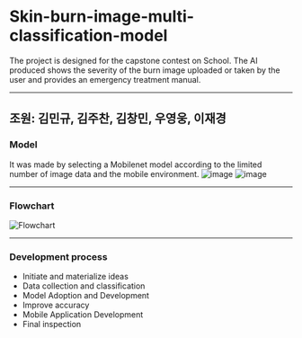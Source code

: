 # Skin-burn-image-multi-classification-model
The project is designed for the capstone contest on School. The AI produced shows the severity of the burn image uploaded or taken by the user and provides an emergency treatment manual.
***

## 조원: 김민규, 김주찬, 김창민, 우영웅, 이재경

### Model
It was made by selecting a Mobilenet model according to the limited number of image data and the mobile environment.
![image](https://github.com/wooyoungwoong-AI/Crop-pest-diagnosis-AI/assets/136695011/b7b0359d-fd69-4ea0-894b-4c385eb351f7)
![image](https://github.com/wooyoungwoong-AI/Crop-pest-diagnosis-AI/assets/136695011/ec1f1a76-6272-4930-b4b2-895a6cf8a225)
***
### Flowchart
![Flowchart](https://github.com/wooyoungwoong-AI/Skin-burn-image-multi-classification-model/assets/136695011/ea9be02e-c5ad-443f-a95f-0482c210f081)
***
### Development process
 * Initiate and materialize ideas
 * Data collection and classification
 * Model Adoption and Development
 * Improve accuracy
 * Mobile Application Development
 * Final inspection
